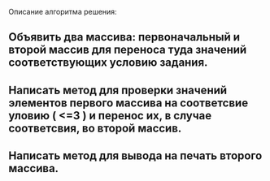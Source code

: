 Описание алгоритма решения:
## Объявить два массива: первоначальный и второй массив для переноса туда значений соответствующих условию задания. 
## Написать метод для проверки значений элементов первого массива на соответсвие уловию ( <=3 ) и перенос их, в случае соответсвия, во второй массив. 
## Написать метод для вывода на печать второго массива.